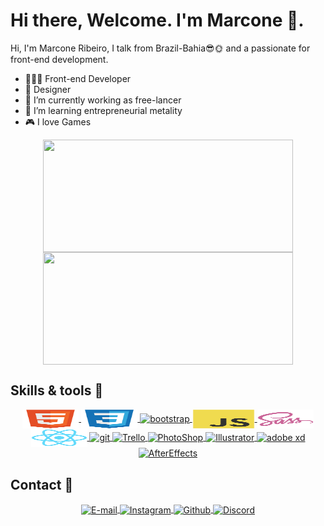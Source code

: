 # Hi there, Welcome. I'm Marcone 👋. 
Hi, I'm Marcone Ribeiro, I talk from Brazil-Bahia😎🌞 and a passionate for front-end development. 

- 👨🏾‍💻 Front-end Developer
- 🎨 Designer
- 🔭 I’m currently working as free-lancer
- 🌱 I’m learning entrepreneurial metality
- 🎮 I love Games 

<p align="center">
  <a align="center" href="https://github.com/M4RC0N3">
    <img align="center" height="180" width="400" src= "https://github-readme-stats.vercel.app/api?username=M4RC0N3&count_private=true/api?username=M4RC0N3&show_icons=true&bg_color=45,0acf73,00ffd0&title_color=7558FF&icon_color=FFFB69"></img>
  </a>
  <a align="center" href="https://github.com/M4RC0N3">
    <img align="center" height="180" width="400" src= "https://github-readme-stats.vercel.app/api/top-langs/?username=M4RC0N3&layout=compact&bg_color=45,0acf73,00ffd0&title_color=7B19FF&icon_color=FFFB69)](https://github.com/anuraghazra/github-readme-stats)"></img>
  </a>
</p>

## Skills & tools 🚀
<p align="center">
  <a align="center" href="https://github.com/M4RC0N3">
    <img align="center" style="max-width:100%;" src= "https://raw.githubusercontent.com/devicons/devicon/master/icons/html5/html5-original.svg" width="90" height="30" alt ="HTML 5"></img>
    <img align="center" style="max-width:100%;" src= "https://raw.githubusercontent.com/devicons/devicon/master/icons/css3/css3-original.svg" width="90" height="30" alt ="CSS 3"></img>
    <img align="center" style="max-width:100%;" src="https://cdn.jsdelivr.net/gh/devicons/devicon/icons/bootstrap/bootstrap-plain-wordmark.svg" width="90" height="30" alt="bootstrap" />
    <img align="center" style="max-width:100%;" src= "https://raw.githubusercontent.com/devicons/devicon/master/icons/javascript/javascript-original.svg" width="100" height="30"  alt ="Java Script">        </img>
    <img align="center" style="max-width:100%;" src= "https://raw.githubusercontent.com/devicons/devicon/master/icons/sass/sass-original.svg" width="90" height="30" alt ="SASS"></img>
    <img align="center" style="max-width:100%;" src= "https://raw.githubusercontent.com/devicons/devicon/master/icons/react/react-original.svg" width="90" height="30" alt ="React"></img>
  <img align="center" style="max-width:100%;" src="https://cdn.jsdelivr.net/gh/devicons/devicon/icons/git/git-plain-wordmark.svg" width="90" height="50" alt="git"/>
  
  
  <img align="center" style="max-width:100%;" src="https://cdn.jsdelivr.net/gh/devicons/devicon/icons/trello/trello-plain-wordmark.svg" width="100" height="70" alt="Trello" />
  <img align="center" style="max-width:100%;" src="https://cdn.jsdelivr.net/gh/devicons/devicon/icons/photoshop/photoshop-plain.svg" width="90" height="30" alt="PhotoShop" />
  <img align="center" style="max-width:100%;" src="https://cdn.jsdelivr.net/gh/devicons/devicon/icons/illustrator/illustrator-plain.svg" width="90" height="30" alt="Illustrator" />
  <img align="center" style="max-width:100%;" src="https://cdn.jsdelivr.net/gh/devicons/devicon/icons/xd/xd-plain.svg" width="90" height="30" alt="adobe xd" />
  <img align="center" style="max-width:100%;" src="https://cdn.jsdelivr.net/gh/devicons/devicon/icons/aftereffects/aftereffects-original.svg" width="90" height="30" alt="AfterEffects"  />
  </a>
</p>

## Contact 📱 
<p align = "center">
  <a href="mailto:marconeribeiro22@gmail.com">
    <img align="center" style="max-width:100%" src="https://img.shields.io/badge/Gmail-D14836?style=for-the-badge&logo=gmail&logoColor=white" alt="E-mail"></img>
  </a>
  <a href="https://www.instagram.com/marcone_s.ribeiro/">
    <img align="center" style="max-width:100%" src="https://img.shields.io/badge/Instagram-E4405F?style=for-the-badge&logo=instagram&logoColor=white" alt="Instagram"></img>
  </a>
  
  <a href="https://github.com/M4RC0N3">
    <img align="center" style="max-width:100%" src="https://img.shields.io/badge/GitHub-100000?style=for-the-badge&logo=github&logoColor=white" alt="Github"></img>
  </a>
  
  <a href="https://discord.gg/MggxvnD98u">
    <img align="center" style="max-width:100%" src="https://img.shields.io/badge/Discord-7289DA?style=for-the-badge&logo=discord&logoColor=white" alt="Discord"></img>
  </a>
  
